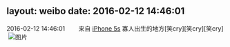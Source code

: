 layout: weibo
date: 2016-02-12 14:46:01
---
<meta name="referrer" content="no-referrer" />

2016-02-12 14:46:01  &nbsp;&nbsp;&nbsp;&nbsp;&nbsp;&nbsp; 来自 <a href="sinaweibo://customweibosource" rel="nofollow">iPhone 5s</a>
寡人出生的地方[笑cry][笑cry][笑cry] ​​​
![图片](https://ww3.sinaimg.cn/large/6d2a6003jw1f0wjv6t4ckj20ku0rsn30.jpg)
